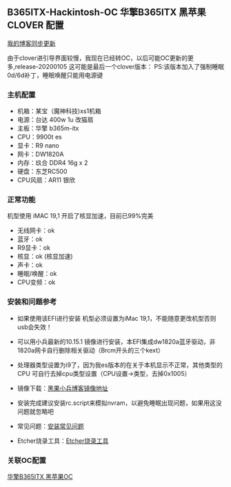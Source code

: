 ## B365ITX-Hackintosh-OC 华擎B365ITX 黑苹果CLOVER 配置

[我的博客同步更新](https://www.chenweikang.top/?p=846 "左手代码右手诗")

由于clover进引导界面较慢，我现在已经转OC，以后可能OC更新的更多,release-20200105 这可能是最后一个clover版本：
PS:该版本加入了强制睡眠0d/6d补丁，睡眠唤醒只能用电源键

### 主机配置
- 机箱：某宝（魔神科技)xs1机箱
- 电源：台达 400w 1u 改猫扇 
- 主板：华擎 b365m-itx
- CPU：9900t es
- 显卡：R9 nano
- 网卡：DW1820A
- 内存：玖合 DDR4 16g x 2
- 硬盘：东芝RC500 
- CPU风扇：AR11 银欣 

### 正常功能
机型使用 iMAC 19,1 开启了核显加速，目前已99%完美
- 无线网卡：ok
- 蓝牙：ok
- R9显卡：ok
- 核显：ok (核显加速)
- 声卡：ok
- 睡眠/唤醒：ok
- CPU变频：ok

### 安装和问题参考

- 如果使用该EFI进行安装 机型必须设置为iMac 19,1，不能随意更改机型否则usb会失效！

- 可以用小兵最新的10.15.1 镜像进行安装，本EFI集成dw1820a蓝牙驱动，非1820a网卡自行删除相关驱动（Brcm开头的三个kext）

- 处理器类型设置为i9了，因为我es版本的在关于本机显示不正常，其他类型的CPU 可自行去掉cpu类型设置（CPU设置->类型，去掉0x1005）

- 镜像下载：[黑果小兵博客镜像地址](https://blog.daliansky.net/macOS-Catalina-10.15.1-19B88-Release-version-with-Clover-5098-original-image-Double-EFI-Version.html "黑果小兵10.15.1镜像")

- 安装完成建议安装rc.script来模拟nvram，以避免睡眠出现问题，如果用这没问题就忽略吧

- 常见问题：[安装常见问题](https://blog.daliansky.net/Common-problems-and-solutions-in-macOS-Catalina-10.15-installation.html "安装常见问题")

- Etcher烧录工具：[Etcher烧录工具](https://www.balena.io/etcher/ "Etcher烧录工具")

### 关联OC配置
[华擎B365ITX 黑苹果OC](https://github.com/Good0007/B365ITX-Hackintosh-OC "华擎B365ITX - OC")

